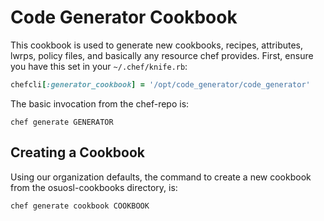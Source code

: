 Code Generator Cookbook
=======================

This cookbook is used to generate new cookbooks, recipes, attributes,
lwrps, policy files, and basically any resource chef provides.
First, ensure you have this set in your ``~/.chef/knife.rb``:
```ruby
chefcli[:generator_cookbook] = '/opt/code_generator/code_generator'
```
The basic
invocation from the chef-repo is:
```shell
chef generate GENERATOR
```

Creating a Cookbook
-------------------
Using our organization defaults, the command to create a new cookbook
from the osuosl-cookbooks directory, is:

```shell
chef generate cookbook COOKBOOK
```
